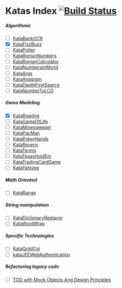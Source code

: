 # Katas Index  [![Build Status](https://travis-ci.org/CloudCoders/Katas.svg?branch=master-java)](https://travis-ci.org/CloudCoders/Katas)

##### Algorithmic

- [ ] [KataBankOCR](http://codingdojo.org/cgi-bin/index.pl?KataBankOCR)
- [x] [KataFizzBuzz](http://codingdojo.org/cgi-bin/index.pl?KataFizzBuzz)
- [ ] [KataPotter](http://codingdojo.org/cgi-bin/index.pl?KataPotter)
- [ ] [KataRomanNumbers](http://codingdojo.org/cgi-bin/index.pl?KataRomanNumbers)
- [ ] [KataRomanCalculator](http://codingdojo.org/cgi-bin/index.pl?KataRomanCalculator)
- [ ] [KataNumbersInWorld](http://codingdojo.org/cgi-bin/index.pl?KataNumbersInWorld)
- [ ] [KataArgs](http://codingdojo.org/cgi-bin/index.pl?KataArgs)
- [ ] [KataAnagram](http://codingdojo.org/cgi-bin/index.pl?KataAnagram)
- [ ] [KataDepthFirstSearcg](http://codingdojo.org/cgi-bin/index.pl?KataDepthFirstSearcg)
- [ ] [KataNumberToLCD](http://codingdojo.org/cgi-bin/index.pl?KataNumberToLCD) 

##### Game Modeling

- [x] [KataBowling](http://codingdojo.org/cgi-bin/index.pl?KataBowling)
- [ ] [KataGameOfLife](http://codingdojo.org/cgi-bin/index.pl?)
- [ ] [KataMinesweeper](http://codingdojo.org/cgi-bin/index.pl?KataGameOfLife)
- [ ] [KataPacMan](http://codingdojo.org/cgi-bin/index.pl?KataPacMan)
- [ ] [KataPokerHands](http://codingdojo.org/cgi-bin/index.pl?KataPokerHands)
- [ ] [KataReversi](http://codingdojo.org/cgi-bin/index.pl?KataReversi)
- [ ] [KataTennis](http://codingdojo.org/cgi-bin/index.pl?KataTennis)
- [ ] [KataTexasHoldEm](http://codingdojo.org/cgi-bin/index.pl?KataTexasHoldEm)
- [ ] [KataTradingCardGame](http://codingdojo.org/cgi-bin/index.pl?KataTradingCardGame)
- [ ] [KataYahtzee](http://codingdojo.org/cgi-bin/index.pl?KataYahtzee)

##### Math Oriented

- [ ] [KataRange](http://codingdojo.org/cgi-bin/index.pl?KataRange)

##### String manipulation

- [ ] [KataDictionaryReplacer](http://codingdojo.org/cgi-bin/index.pl?KataDictionaryReplacer)
- [ ] [KataWordWrap](http://codingdojo.org/cgi-bin/index.pl?KataWorldWrap)

##### Specific Technologies

- [ ] [KataQotdCgi](http://codingdojo.org/cgi-bin/index.pl?KataQotdCgi)
- [ ] [kataJEEWebAuthentication](http://codingdojo.org/cgi-bin/index.pl?kataJEEWebAuthentication)

##### Refactoring legacy code

- [ ] [TDD with Mock Objects And Design Principles](https://github.com/lucaminudel/TDDwithMockObjectsAndDesignPrinciples/tree/master/TDDMicroExercises#readme)